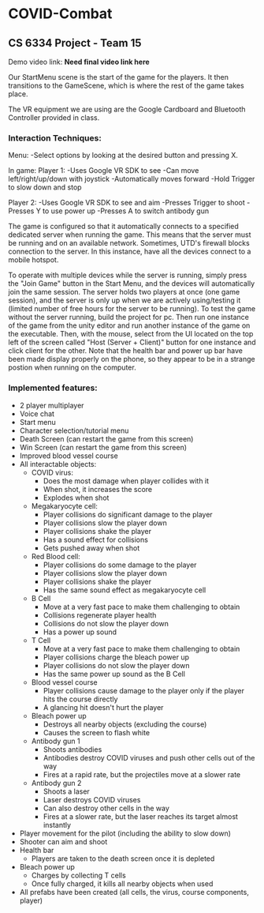 # COVID-Combat
## CS 6334 Project - Team 15

Demo video link: **Need final video link here**


Our StartMenu scene is the start of the game for the players. It then transitions to the GameScene, which is where the rest of the game takes place.

The VR equipment we are using are the Google Cardboard and Bluetooth Controller provided in class.

### Interaction Techniques:
Menu:
-Select options by looking at the desired button and pressing X.


In game:
Player 1: 
-Uses Google VR SDK to see
-Can move left/right/up/down with joystick
-Automatically moves forward
-Hold Trigger to slow down and stop

Player 2:
-Uses Google VR SDK to see and aim
-Presses Trigger to shoot
-Presses Y to use power up
-Presses A to switch antibody gun

The game is configured so that it automatically connects to a specified dedicated server when running the game. This means that the server must be running and on an available network. Sometimes, UTD's firewall blocks connection to the server. In this instance, have all the devices connect to a mobile hotspot. 

To operate with multiple devices while the server is running, simply press the "Join Game" button in the Start Menu, and the devices will automatically join the same session. The server holds two players at once (one game session), and the server is only up when we are actively using/testing it (limited number of free hours for the server to be running). To test the game without the server running, build the project for pc. Then run one instance of the game from the unity editor and run another instance of the game on the executable. Then, with the mouse, select from the UI located on the top left of the screen called "Host (Server + Client)" button for one instance and click client for the other. Note that the health bar and power up bar have been made display properly on the phone, so they appear to be in a strange postion when running on the computer.

### Implemented features:
- 2 player multiplayer
- Voice chat
- Start menu
- Character selection/tutorial menu
- Death Screen (can restart the game from this screen)
- Win Screen (can restart the game from this screen)
- Improved blood vessel course
- All interactable objects:
   - COVID virus:
     - Does the most damage when player collides with it
     - When shot, it increases the score
     - Explodes when shot
   - Megakaryocyte cell:
     - Player collisions do significant damage to the player
     - Player collisions slow the player down
     - Player collisions shake the player
     - Has a sound effect for collisions
     - Gets pushed away when shot
   - Red Blood cell:
     - Player collisions do some damage to the player
     - Player collisions slow the player down
     - Player collisions shake the player
     - Has the same sound effect as megakaryocyte cell
   - B Cell
     - Move at a very fast pace to make them challenging to obtain
     - Collisions regenerate player health
     - Collisions do not slow the player down
     - Has a power up sound
   - T Cell
     - Move at a very fast pace to make them challenging to obtain
     - Player collisions charge the bleach power up
     - Player collisions do not slow the player down
     - Has the same power up sound as the B Cell
   - Blood vessel course
     - Player collisions cause damage to the player only if the player hits the course directly
     - A glancing hit doesn't hurt the player
   - Bleach power up
     - Destroys all nearby objects (excluding the course)
     - Causes the screen to flash white
   - Antibody gun 1
     - Shoots antibodies
     - Antibodies destroy COVID viruses and push other cells out of the way
     - Fires at a rapid rate, but the projectiles move at a slower rate
   - Antibody gun 2
     - Shoots a laser
     - Laser destroys COVID viruses
     - Can also destroy other cells in the way
     - Fires at a slower rate, but the laser reaches its target almost instantly
- Player movement for the pilot (including the ability to slow down)
- Shooter can aim and shoot
- Health bar
  - Players are taken to the death screen once it is depleted
- Bleach power up
  - Charges by collecting T cells
  - Once fully charged, it kills all nearby objects when used
- All prefabs have been created (all cells, the virus, course components, player)

